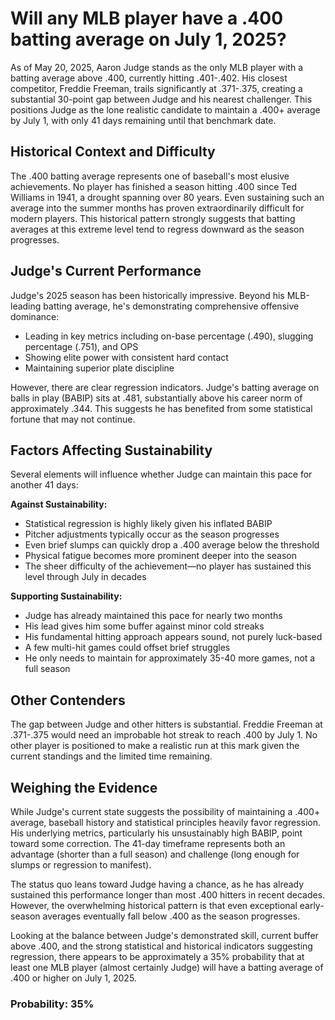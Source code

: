 # Will any MLB player have a .400 batting average on July 1, 2025?

As of May 20, 2025, Aaron Judge stands as the only MLB player with a batting average above .400, currently hitting .401-.402. His closest competitor, Freddie Freeman, trails significantly at .371-.375, creating a substantial 30-point gap between Judge and his nearest challenger. This positions Judge as the lone realistic candidate to maintain a .400+ average by July 1, with only 41 days remaining until that benchmark date.

## Historical Context and Difficulty

The .400 batting average represents one of baseball's most elusive achievements. No player has finished a season hitting .400 since Ted Williams in 1941, a drought spanning over 80 years. Even sustaining such an average into the summer months has proven extraordinarily difficult for modern players. This historical pattern strongly suggests that batting averages at this extreme level tend to regress downward as the season progresses.

## Judge's Current Performance

Judge's 2025 season has been historically impressive. Beyond his MLB-leading batting average, he's demonstrating comprehensive offensive dominance:
- Leading in key metrics including on-base percentage (.490), slugging percentage (.751), and OPS
- Showing elite power with consistent hard contact
- Maintaining superior plate discipline

However, there are clear regression indicators. Judge's batting average on balls in play (BABIP) sits at .481, substantially above his career norm of approximately .344. This suggests he has benefited from some statistical fortune that may not continue.

## Factors Affecting Sustainability

Several elements will influence whether Judge can maintain this pace for another 41 days:

**Against Sustainability:**
- Statistical regression is highly likely given his inflated BABIP
- Pitcher adjustments typically occur as the season progresses
- Even brief slumps can quickly drop a .400 average below the threshold
- Physical fatigue becomes more prominent deeper into the season
- The sheer difficulty of the achievement—no player has sustained this level through July in decades

**Supporting Sustainability:**
- Judge has already maintained this pace for nearly two months
- His lead gives him some buffer against minor cold streaks
- His fundamental hitting approach appears sound, not purely luck-based
- A few multi-hit games could offset brief struggles
- He only needs to maintain for approximately 35-40 more games, not a full season

## Other Contenders

The gap between Judge and other hitters is substantial. Freddie Freeman at .371-.375 would need an improbable hot streak to reach .400 by July 1. No other player is positioned to make a realistic run at this mark given the current standings and the limited time remaining.

## Weighing the Evidence

While Judge's current state suggests the possibility of maintaining a .400+ average, baseball history and statistical principles heavily favor regression. His underlying metrics, particularly his unsustainably high BABIP, point toward some correction. The 41-day timeframe represents both an advantage (shorter than a full season) and challenge (long enough for slumps or regression to manifest).

The status quo leans toward Judge having a chance, as he has already sustained this performance longer than most .400 hitters in recent decades. However, the overwhelming historical pattern is that even exceptional early-season averages eventually fall below .400 as the season progresses.

Looking at the balance between Judge's demonstrated skill, current buffer above .400, and the strong statistical and historical indicators suggesting regression, there appears to be approximately a 35% probability that at least one MLB player (almost certainly Judge) will have a batting average of .400 or higher on July 1, 2025.

### Probability: 35%
